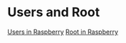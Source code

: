 # Users and Root
[Users in Raspberry](https://www.raspberrypi.org/documentation/linux/usage/users.md)
[Root in Raspberry](https://raspberrytips.com/login-as-root/)
